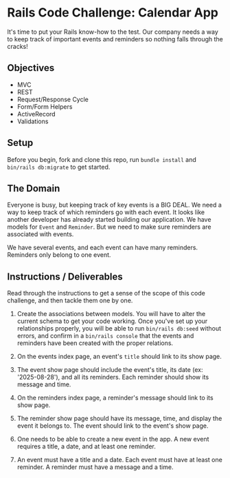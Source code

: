 
# Rails Code Challenge: Calendar App

It's time to put your Rails know-how to the test. Our company needs a way to keep track of important events and reminders so nothing falls through the cracks!

## Objectives

- MVC
- REST
- Request/Response Cycle
- Form/Form Helpers
- ActiveRecord
- Validations

## Setup

Before you begin, fork and clone this repo, run `bundle install` and `bin/rails db:migrate` to get started.

## The Domain

Everyone is busy, but keeping track of key events is a BIG DEAL. We need a way to keep track of which reminders go with each event. It looks like another developer has already started building our application. We have models for `Event` and `Reminder`. But we need to make sure reminders are associated with events.

We have several events, and each event can have many reminders. Reminders only belong to one event.

## Instructions / Deliverables

Read through the instructions to get a sense of the scope of this code challenge, and then tackle them one by one.

1. Create the associations between models. You will have to alter the current schema to get your code working. Once you've set up your relationships properly, you will be able to run `bin/rails db:seed` without errors, and confirm in a `bin/rails console` that the events and reminders have been created with the proper relations.

2. On the events index page, an event's `title` should link to its show page.

3. The event show page should include the event's title, its date (ex: '2025-08-28'), and all its reminders. Each reminder should show its message and time.

4. On the reminders index page, a reminder's message should link to its show page.

5. The reminder show page should have its message, time, and display the event it belongs to. The event should link to the event's show page.

6. One needs to be able to create a new event in the app. A new event requires a title, a date, and at least one reminder.

7. An event must have a title and a date. Each event must have at least one reminder. A reminder must have a message and a time.
